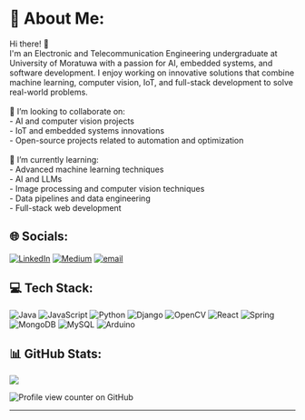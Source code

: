 # 💫 About Me:
Hi there! 👋<br>I'm an Electronic and Telecommunication Engineering undergraduate at University of Moratuwa with a passion for AI, embedded systems, and software development. I enjoy working on innovative solutions that combine machine learning, computer vision, IoT, and full-stack development to solve real-world problems.<br><br>👯 I’m looking to collaborate on:<br>- AI and computer vision projects<br>- IoT and embedded systems innovations<br>- Open-source projects related to automation and optimization<br><br>🌱 I’m currently learning:<br>- Advanced machine learning techniques<br>- AI and LLMs<br>- Image processing and computer vision techniques<br>- Data pipelines and data engineering<br>- Full-stack web development

## 🌐 Socials:
[![LinkedIn](https://img.shields.io/badge/LinkedIn-%230077B5.svg?logo=linkedin&logoColor=white)](https://linkedin.com/in/https://www.linkedin.com/in/induwara-gayashan-78812a277/) [![Medium](https://img.shields.io/badge/Medium-12100E?logo=medium&logoColor=white)](https://medium.com/@https://medium.com/@induwaragayashan) [![email](https://img.shields.io/badge/Email-D14836?logo=gmail&logoColor=white)](mailto:induwaragayashan@gmail.com) 

## 💻 Tech Stack:
![Java](https://img.shields.io/badge/java-%23ED8B00.svg?style=plastic&logo=openjdk&logoColor=white) ![JavaScript](https://img.shields.io/badge/javascript-%23323330.svg?style=plastic&logo=javascript&logoColor=%23F7DF1E) ![Python](https://img.shields.io/badge/python-3670A0?style=plastic&logo=python&logoColor=ffdd54) ![Django](https://img.shields.io/badge/django-%23092E20.svg?style=plastic&logo=django&logoColor=white) ![OpenCV](https://img.shields.io/badge/opencv-%23white.svg?style=plastic&logo=opencv&logoColor=white) ![React](https://img.shields.io/badge/react-%2320232a.svg?style=plastic&logo=react&logoColor=%2361DAFB) ![Spring](https://img.shields.io/badge/spring-%236DB33F.svg?style=plastic&logo=spring&logoColor=white) ![MongoDB](https://img.shields.io/badge/MongoDB-%234ea94b.svg?style=plastic&logo=mongodb&logoColor=white) ![MySQL](https://img.shields.io/badge/mysql-4479A1.svg?style=plastic&logo=mysql&logoColor=white) ![Arduino](https://img.shields.io/badge/-Arduino-00979D?style=plastic&logo=Arduino&logoColor=white)
## 📊 GitHub Stats:
![](https://github-readme-streak-stats.herokuapp.com/?user=InduwaraGayashan001&theme=dark&hide_border=true)<br/>

![Profile view counter on GitHub](https://komarev.com/ghpvc/?username=InduwaraGayashan001)

---


<!-- Proudly created with GPRM ( https://gprm.itsvg.in ) -->
